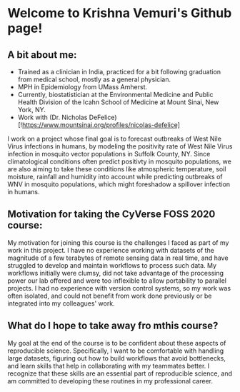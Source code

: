 # Welcome to Krishna Vemuri's Github page!

## A bit about me:
- Trained as a clinician in India, practiced for a bit following graduation from medical school, mostly as a general physician.
- MPH in Epidemiology from UMass Amherst.
- Currently, biostatistician at the Environmental Medicine and Public Health Division of the Icahn School of Medicine at Mount Sinai, New York, NY.
- Work with (Dr. Nicholas DeFelice)[!https://www.mountsinai.org/profiles/nicolas-defelice]

I work on a project whose final goal is to forecast outbreaks of West Nile Virus infections in humans, by modeling the positivity rate of West Nile Virus infection in mosquito vector populations in Suffolk County, NY. Since climatological conditions often predict positivty in mosquito populations, we are also aiming to take these conditions like atmospheric temperature, soil moisture, rainfall and humidity into account while predicting outbreaks of WNV in mosquito populations, which might foreshadow a spillover infection in humans.

## Motivation for taking the CyVerse FOSS 2020 course:
My motivation for joining this course is the challenges I faced as part of my work in this project. I have no experience working with datasets of the magnitude of a few terabytes of remote sensing data in real time, and have struggled to develop and maintain workflows to process such data. My workflows initially were clumsy, did not take advantage of the processing power our lab offered and were too inflexible to allow portability to parallel projects. I had no experience with version control systems, so my work was often isolated, and could not benefit from work done previously or be integrated into my colleagues' work. 

## What do I hope to take away fro mthis course?
My goal at the end of the course is to be confident about these aspects of reproducible science. Specifically, I want to be comfortable with handling large datasets, figuring out how to build workflows that avoid bottlenecks, and learn skills that help in collaborating with my teammates better. I recognize that these skills are an essential part of reproducible science, and am committed to developing these routines in my professional career.
